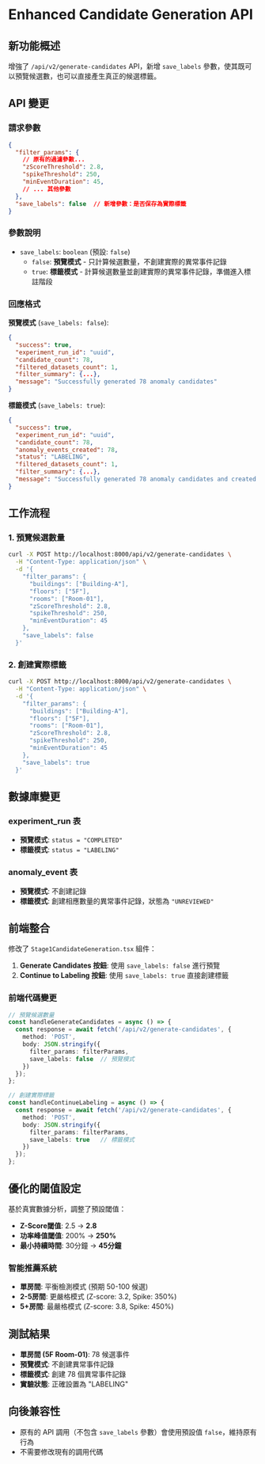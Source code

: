 # Enhanced Candidate Generation API

## 新功能概述

增強了 `/api/v2/generate-candidates` API，新增 `save_labels` 參數，使其既可以預覽候選數，也可以直接產生真正的候選標籤。

## API 變更

### 請求參數

```json
{
  "filter_params": {
    // 原有的過濾參數...
    "zScoreThreshold": 2.8,
    "spikeThreshold": 250,
    "minEventDuration": 45,
    // ... 其他參數
  },
  "save_labels": false  // 新增參數：是否保存為實際標籤
}
```

### 參數說明

- `save_labels`: `boolean` (預設: `false`)
  - `false`: **預覽模式** - 只計算候選數量，不創建實際的異常事件記錄
  - `true`: **標籤模式** - 計算候選數量並創建實際的異常事件記錄，準備進入標註階段

### 回應格式

**預覽模式** (`save_labels: false`):
```json
{
  "success": true,
  "experiment_run_id": "uuid",
  "candidate_count": 78,
  "filtered_datasets_count": 1,
  "filter_summary": {...},
  "message": "Successfully generated 78 anomaly candidates"
}
```

**標籤模式** (`save_labels: true`):
```json
{
  "success": true,
  "experiment_run_id": "uuid",
  "candidate_count": 78,
  "anomaly_events_created": 78,
  "status": "LABELING",
  "filtered_datasets_count": 1,
  "filter_summary": {...},
  "message": "Successfully generated 78 anomaly candidates and created 78 anomaly events for labeling"
}
```

## 工作流程

### 1. 預覽候選數量
```bash
curl -X POST http://localhost:8000/api/v2/generate-candidates \
  -H "Content-Type: application/json" \
  -d '{
    "filter_params": {
      "buildings": ["Building-A"],
      "floors": ["5F"],
      "rooms": ["Room-01"],
      "zScoreThreshold": 2.8,
      "spikeThreshold": 250,
      "minEventDuration": 45
    },
    "save_labels": false
  }'
```

### 2. 創建實際標籤
```bash
curl -X POST http://localhost:8000/api/v2/generate-candidates \
  -H "Content-Type: application/json" \
  -d '{
    "filter_params": {
      "buildings": ["Building-A"],
      "floors": ["5F"],
      "rooms": ["Room-01"],
      "zScoreThreshold": 2.8,
      "spikeThreshold": 250,
      "minEventDuration": 45
    },
    "save_labels": true
  }'
```

## 數據庫變更

### experiment_run 表
- **預覽模式**: `status = "COMPLETED"`
- **標籤模式**: `status = "LABELING"`

### anomaly_event 表
- **預覽模式**: 不創建記錄
- **標籤模式**: 創建相應數量的異常事件記錄，狀態為 `"UNREVIEWED"`

## 前端整合

修改了 `Stage1CandidateGeneration.tsx` 組件：

1. **Generate Candidates 按鈕**: 使用 `save_labels: false` 進行預覽
2. **Continue to Labeling 按鈕**: 使用 `save_labels: true` 直接創建標籤

### 前端代碼變更

```typescript
// 預覽候選數量
const handleGenerateCandidates = async () => {
  const response = await fetch('/api/v2/generate-candidates', {
    method: 'POST',
    body: JSON.stringify({
      filter_params: filterParams,
      save_labels: false  // 預覽模式
    })
  });
};

// 創建實際標籤
const handleContinueLabeling = async () => {
  const response = await fetch('/api/v2/generate-candidates', {
    method: 'POST',
    body: JSON.stringify({
      filter_params: filterParams,
      save_labels: true   // 標籤模式
    })
  });
};
```

## 優化的閾值設定

基於真實數據分析，調整了預設閾值：

- **Z-Score閾值**: 2.5 → **2.8**
- **功率峰值閾值**: 200% → **250%**
- **最小持續時間**: 30分鐘 → **45分鐘**

### 智能推薦系統

- **單房間**: 平衡檢測模式 (預期 50-100 候選)
- **2-5房間**: 更嚴格模式 (Z-score: 3.2, Spike: 350%)
- **5+房間**: 最嚴格模式 (Z-score: 3.8, Spike: 450%)

## 測試結果

- **單房間 (5F Room-01)**: 78 候選事件
- **預覽模式**: 不創建異常事件記錄
- **標籤模式**: 創建 78 個異常事件記錄
- **實驗狀態**: 正確設置為 "LABELING"

## 向後兼容性

- 原有的 API 調用（不包含 `save_labels` 參數）會使用預設值 `false`，維持原有行為
- 不需要修改現有的調用代碼
